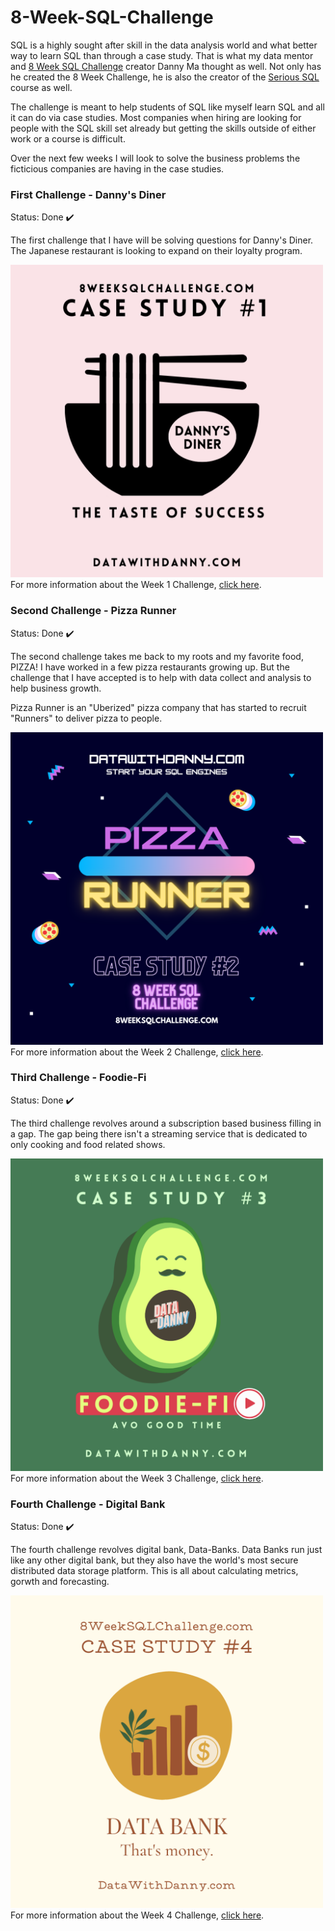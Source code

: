 # 8-Week-SQL-Challenge
SQL is a highly sought after skill in the data analysis world and what better way to learn SQL than through a case study. That is what my data mentor and <a href="https://8weeksqlchallenge.com/">8 Week SQL Challenge</a> creator Danny Ma thought as well. Not only has he created the 8 Week Challenge, he is also the creator of the <a href="https://www.datawithdanny.com/">Serious SQL</a> course as well.

The challenge is meant to help students of SQL like myself learn SQL and all it can do via case studies. Most companies when hiring are looking for people with the SQL skill set already but getting the skills outside of either work or a course is difficult. 

Over the next few weeks I will look to solve the business problems the ficticious companies are having in the case studies.

### First Challenge - Danny's Diner
Status: Done ✔️

The first challenge that I have will be solving questions for Danny's Diner. The Japanese restaurant is looking to expand on their loyalty program.

<a href="https://8weeksqlchallenge.com/case-study-1/"><img src='Week1/Dannys-Diner.png' alt="Danny's Diner Logo" width=auto height="500"></a>
<br>
For more information about the Week 1 Challenge, <a href="https://8weeksqlchallenge.com/case-study-1/">click here</a>.

### Second Challenge - Pizza Runner
Status: Done ✔️

The second challenge takes me back to my roots and my favorite food, PIZZA! I have worked in a few pizza restaurants growing up. But the challenge that I have accepted is to help with data collect and analysis to help business growth.

Pizza Runner is an "Uberized" pizza company that has started to recruit "Runners" to deliver pizza to people.

<a href="https://8weeksqlchallenge.com/case-study-2/"> <img src="Week2/Pizza-Runner.png" alt="Pizza Runner Logo" width=auto height="500"></a>
<br>
For more information about the Week 2 Challenge, <a href="https://8weeksqlchallenge.com/case-study-2/">click here</a>.

### Third Challenge - Foodie-Fi
Status: Done ✔️

The third challenge revolves around a subscription based business filling in a gap. The gap being there isn't a streaming service that is dedicated to only cooking and food related shows.

<a href="https://8weeksqlchallenge.com/case-study-3/"> <img src="Week3/foodie.png" alt="Foodie Logo" width=auto height="500"></a>
<br>
For more information about the Week 3 Challenge, <a href="https://8weeksqlchallenge.com/case-study-3/">click here</a>.

### Fourth Challenge - Digital Bank
Status: Done ✔️

The fourth challenge revolves digital bank, Data-Banks. Data Banks run just like any other digital bank, but they also have the world's most secure distributed data storage platform. This is all about calculating metrics, gorwth and forecasting.

<a href="https://8weeksqlchallenge.com/case-study-4/"> <img src="Week4/bank.png" alt="Bank Logo" width=auto height="500"></a>
<br>
For more information about the Week 4 Challenge, <a href="https://8weeksqlchallenge.com/case-study-4/">click here</a>.